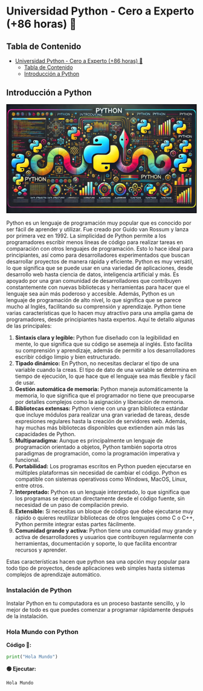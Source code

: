 # Universidad Python - Cero a Experto (+86 horas) 🐍

## Tabla de Contenido
<!-- TOC -->
* [Universidad Python - Cero a Experto (+86 horas) 🐍](#universidad-python---cero-a-experto-86-horas-)
  * [Tabla de Contenido](#tabla-de-contenido)
  * [Introducción a Python](#introducción-a-python)
<!-- TOC -->

## Introducción a Python

![img.png](img.png)

Python es un lenguaje de programación muy popular que es conocido por ser fácil de aprender y utilizar. Fue creado por Guido van Rossum y lanza por primera vez en 1992. La simplicidad de Python permite a los programadores escribir menos líneas de código para realizar tareas en comparación con otros lenguajes de programación. Esto lo hace ideal para principiantes, así como para desarrolladores experimentados que buscan desarrollar proyectos de manera rápida y eficiente.
Python es muy versátil, lo que significa que se puede usar en una variedad de aplicaciones, desde desarrollo web hasta ciencia de datos, inteligencia artificial y más. Es apoyado por una gran comunidad de desarrolladores que contribuyen constantemente con nuevas bibliotecas y herramientas para hacer que el lenguaje sea aún más poderoso y accesible. Además, Python es un lenguaje de programación de alto nivel, lo que significa que se parece mucho al Inglés, facilitando su comprensión y aprendizaje.
Python tiene varias características que lo hacen muy atractivo para una amplia gama de programadores, desde principiantes hasta expertos. Aquí te detallo algunas de las principales:
1.  **Sintaxis clara y legible:** Python fue diseñado con la legibilidad en mente, lo que significa que su código se asemeja al inglés. Esto facilita su comprensión y aprendizaje, además de permitir a los desarrolladores escribir código limpio y bien estructurado.
2. **Tipado dinámico:** En Python, no necesitas declarar el tipo de una variable cuando la creas. El tipo de dato de una variable se determina en tiempo de ejecución, lo que hace que el lenguaje sea más flexible y fácil de usar.
3. **Gestión automática de memoria:** Python maneja automáticamente la memoria, lo que significa que el programador no tiene que preocuparse por detalles complejos como la asignación y liberación de memoria.
4. **Bibliotecas extensas:** Python viene con una gran biblioteca estándar que incluye módulos para realizar una gran variedad de tareas, desde expresiones regulares hasta la creación de servidores web. Además, hay muchas más bibliotecas disponibles que extienden aún más las capacidades de Python.
5. **Multiparadigma:** Aunque es principalmente un lenguaje de programación orientado a objetos, Python también soporta otros paradigmas de programación, como la programación imperativa y funcional.
6. **Portabilidad:** Los programas escritos en Python pueden ejecutarse en múltiples plataformas sin necesidad de cambiar el código. Python es compatible con sistemas operativoss como Windows, MacOS, Linux, entre otros.
7. **Interpretado:** Python es un lenguaje interpretado, lo que significa que los programas se ejecutan directamente desde el código fuente, sin necesidad de un paso de compilación previo.
8. **Extensible:** Si necesitas un bloque de código que debe ejecutarse muy rápido o quieres reutilizar bibliotecas de otros lenguajes como C o C++, Python permite integrar estas partes fácilmente.
9. **Comunidad grande y activa:** Python tiene una comunidad muy grande y activa de desarrolladores y usuarios que contribuyen regularmente con herramientas, documentación y soporte, lo que facilita encontrar recursos y aprender.

Estas características hacen que python sea una opción muy popular para todo tipo de proyectos, desde aplicaciones web simples hasta sistemas complejos de aprendizaje automático.

### Instalación de Python

Instalar Python en tu computadora es un proceso bastante sencillo, y lo mejor de todo es que puedes comenzar a programar rápidamente después de la instalación.

### Hola Mundo con Python

**Código 📄:**

```python
print("Hola Mundo")
```

**🟢 Ejecutar:**

```console
Hola Mundo
```
